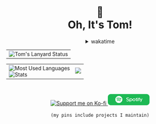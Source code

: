 <div align="center">
  <h1>👀<br>Oh, It's Tom!</h1>

  <details>
  <summary>wakatime</summary>

  <!--START_SECTION:waka-->

```lua
From: 28 August 2023 - To: 04 October 2023

Total Time: 26 hrs 39 mins

JavaScript     11 hrs 51 mins  >>>>>>>>>>---------------   41.34 %
SCSS           8 hrs 10 mins   >>>>>>>------------------   28.54 %
CSS            2 hrs 59 mins   >>>----------------------   10.46 %
Other          2 hrs           >>-----------------------   07.03 %
Markdown       1 hr 25 mins    >------------------------   04.99 %
Text           40 mins         >------------------------   02.33 %
JSON           35 mins         >------------------------   02.05 %
XML            17 mins         -------------------------   01.01 %
INI            13 mins         -------------------------   00.80 %
TypeScript     5 mins          -------------------------   00.34 %
```

<!--END_SECTION:waka-->
  
  </details>
    
  <table>
    <tr>
      <td>
        <img src="https://lanyard.tompc.tk/api/788746150828179456?bg=transparent&waveColor=DD6387&waveSpotifyColor=DD6387&gradient=DD6387-DD6387&imgFit=cover" alt="Tom's Lanyard Status">
      </td>
    </tr>
  </table>
  
  <table>
    <tr>
      <td>
        <img src="https://github-readme-stats.vercel.app/api/top-langs/?username=OhItsTom&layout=compact&theme=transparent&text_color=cdd6f4&hide_border=true&icon_color=cba6f7&title_color=94e2d5&langs_count=8" alt="Most Used Languages">
        <br>
        <img src="https://github-readme-stats.vercel.app/api?username=OhItsTom&show_icons=true&theme=transparent&text_color=cdd6f4&icon_color=cba6f7&title_color=94e2d5&hide_border=true&rank_icon=percentile" alt="Stats">
      </td>
      <td>
        <img src="https://spotify-github-profile.vercel.app/api/view?uid=mrcool06&cover_image=true&theme=default&show_offline=false&background_color=transparent&text_color=cdd6f4&icon_color=cba6f7&title_color=94e2d5&interchange=true&bar_color_cover=true" style="height: 380px;" /> 
      </td>
    </tr>
  </table>
  
  <h1></h1>
  
  <a href="https://ko-fi.com/M4M0MRES5">
    <img src="https://ko-fi.com/img/githubbutton_sm.svg" alt="Support me on Ko-fi">
  </a>
  <a href="https://open.spotify.com/user/mrcool06">
    <img src="/spotify.png" alt="My Spotify Profile">
  </a>

  `(my pins include projects I maintain)`

</div>

<!--  <img src="https://github-readme-stats.vercel.app/api/wakatime?username=OhItsTom&layout=compact&bg_color=1e1e2e&text_color=cdd6f4&icon_color=cba6f7&title_color=94e2d5&hide_border=true"/> -->

